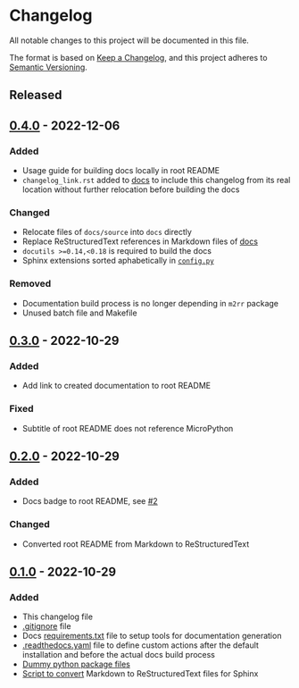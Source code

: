 # Changelog
All notable changes to this project will be documented in this file.

The format is based on [Keep a Changelog](https://keepachangelog.com/en/1.0.0/),
and this project adheres to [Semantic Versioning](https://semver.org/spec/v2.0.0.html).

<!--
## [x.y.z] - yyyy-mm-dd
### Added
### Changed
### Removed
### Fixed
-->
<!--
RegEx for release version from file
r"^\#\# \[\d{1,}[.]\d{1,}[.]\d{1,}\] \- \d{4}\-\d{2}-\d{2}$"
-->

## Released
## [0.4.0] - 2022-12-06
### Added
- Usage guide for building docs locally in root README
- `changelog_link.rst` added to [docs](docs) to include this changelog from
  its real location without further relocation before building the docs

### Changed
- Relocate files of `docs/source` into `docs` directly
- Replace ReStructuredText references in Markdown files of [docs](docs)
- `docutils >=0.14,<0.18` is required to build the docs
- Sphinx extensions sorted aphabetically in [`config.py`](docs/config.py)

### Removed
- Documentation build process is no longer depending in `m2rr` package
- Unused batch file and Makefile

## [0.3.0] - 2022-10-29
### Added
- Add link to created documentation to root README

### Fixed
- Subtitle of root README does not reference MicroPython

## [0.2.0] - 2022-10-29
### Added
- Docs badge to root README, see [#2][ref-issue-2]

### Changed
- Converted root README from Markdown to ReStructuredText

## [0.1.0] - 2022-10-29
### Added
- This changelog file
- [.gitignore](.gitignore) file
- Docs [requirements.txt](docs/requirements.txt) file to setup tools for
  documentation generation
- [.readthedocs.yaml](.readthedocs.yaml) file to define custom actions after
  the default installation and before the actual docs build process
- [Dummy python package files](my_package/)
- [Script to convert](docs/convert_md2rst.py) Markdown to ReStructuredText
  files for Sphinx

<!-- Links -->
[Unreleased]: https://github.com/brainelectronics/rtd-tutorial-template/compare/0.4.0...main

[0.4.0]: https://github.com/brainelectronics/rtd-tutorial-template/tree/0.4.0
[0.3.0]: https://github.com/brainelectronics/rtd-tutorial-template/tree/0.3.0
[0.2.0]: https://github.com/brainelectronics/rtd-tutorial-template/tree/0.2.0
[0.1.0]: https://github.com/brainelectronics/rtd-tutorial-template/tree/0.1.0

[ref-issue-2]: https://github.com/brainelectronics/rtd-tutorial-template/issues/2
